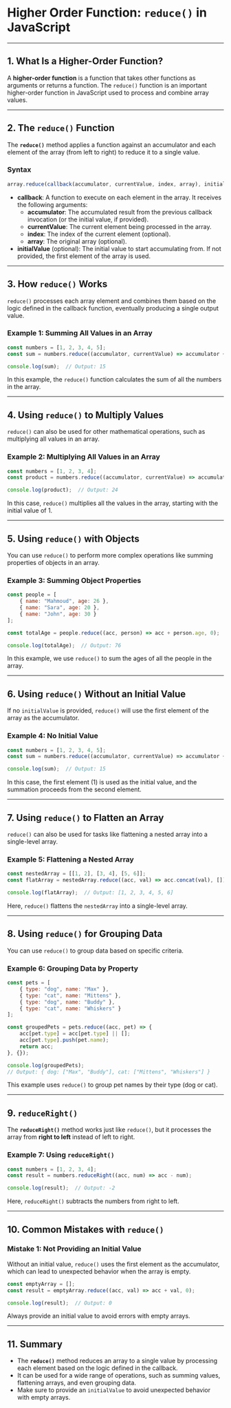 # Higher Order Function: `reduce()` in JavaScript

---

## 1. What Is a Higher-Order Function?

A **higher-order function** is a function that takes other functions as arguments or returns a function. The `reduce()` function is an important higher-order function in JavaScript used to process and combine array values.

---

## 2. The `reduce()` Function

The **`reduce()`** method applies a function against an accumulator and each element of the array (from left to right) to reduce it to a single value.

### Syntax

```js
array.reduce(callback(accumulator, currentValue, index, array), initialValue)
```

- **callback**: A function to execute on each element in the array. It receives the following arguments:
  - **accumulator**: The accumulated result from the previous callback invocation (or the initial value, if provided).
  - **currentValue**: The current element being processed in the array.
  - **index**: The index of the current element (optional).
  - **array**: The original array (optional).
- **initialValue** (optional): The initial value to start accumulating from. If not provided, the first element of the array is used.

---

## 3. How `reduce()` Works

`reduce()` processes each array element and combines them based on the logic defined in the callback function, eventually producing a single output value.

### Example 1: Summing All Values in an Array

```js
const numbers = [1, 2, 3, 4, 5];
const sum = numbers.reduce((accumulator, currentValue) => accumulator + currentValue, 0);

console.log(sum);  // Output: 15
```

In this example, the `reduce()` function calculates the sum of all the numbers in the array.

---

## 4. Using `reduce()` to Multiply Values

`reduce()` can also be used for other mathematical operations, such as multiplying all values in an array.

### Example 2: Multiplying All Values in an Array

```js
const numbers = [1, 2, 3, 4];
const product = numbers.reduce((accumulator, currentValue) => accumulator * currentValue, 1);

console.log(product);  // Output: 24
```

In this case, `reduce()` multiplies all the values in the array, starting with the initial value of 1.

---

## 5. Using `reduce()` with Objects

You can use `reduce()` to perform more complex operations like summing properties of objects in an array.

### Example 3: Summing Object Properties

```js
const people = [
    { name: "Mahmoud", age: 26 },
    { name: "Sara", age: 20 },
    { name: "John", age: 30 }
];

const totalAge = people.reduce((acc, person) => acc + person.age, 0);

console.log(totalAge);  // Output: 76
```

In this example, we use `reduce()` to sum the ages of all the people in the array.

---

## 6. Using `reduce()` Without an Initial Value

If no `initialValue` is provided, `reduce()` will use the first element of the array as the accumulator.

### Example 4: No Initial Value

```js
const numbers = [1, 2, 3, 4, 5];
const sum = numbers.reduce((accumulator, currentValue) => accumulator + currentValue);

console.log(sum);  // Output: 15
```

In this case, the first element (1) is used as the initial value, and the summation proceeds from the second element.

---

## 7. Using `reduce()` to Flatten an Array

`reduce()` can also be used for tasks like flattening a nested array into a single-level array.

### Example 5: Flattening a Nested Array

```js
const nestedArray = [[1, 2], [3, 4], [5, 6]];
const flatArray = nestedArray.reduce((acc, val) => acc.concat(val), []);

console.log(flatArray);  // Output: [1, 2, 3, 4, 5, 6]
```

Here, `reduce()` flattens the `nestedArray` into a single-level array.

---

## 8. Using `reduce()` for Grouping Data

You can use `reduce()` to group data based on specific criteria.

### Example 6: Grouping Data by Property

```js
const pets = [
    { type: "dog", name: "Max" },
    { type: "cat", name: "Mittens" },
    { type: "dog", name: "Buddy" },
    { type: "cat", name: "Whiskers" }
];

const groupedPets = pets.reduce((acc, pet) => {
    acc[pet.type] = acc[pet.type] || [];
    acc[pet.type].push(pet.name);
    return acc;
}, {});

console.log(groupedPets);
// Output: { dog: ["Max", "Buddy"], cat: ["Mittens", "Whiskers"] }
```

This example uses `reduce()` to group pet names by their type (dog or cat).

---

## 9. `reduceRight()`

The **`reduceRight()`** method works just like `reduce()`, but it processes the array from **right to left** instead of left to right.

### Example 7: Using `reduceRight()`

```js
const numbers = [1, 2, 3, 4];
const result = numbers.reduceRight((acc, num) => acc - num);

console.log(result);  // Output: -2
```

Here, `reduceRight()` subtracts the numbers from right to left.

---

## 10. Common Mistakes with `reduce()`

### Mistake 1: Not Providing an Initial Value

Without an initial value, `reduce()` uses the first element as the accumulator, which can lead to unexpected behavior when the array is empty.

```js
const emptyArray = [];
const result = emptyArray.reduce((acc, val) => acc + val, 0);

console.log(result);  // Output: 0
```

Always provide an initial value to avoid errors with empty arrays.

---

## 11. Summary

- The **`reduce()`** method reduces an array to a single value by processing each element based on the logic defined in the callback.
- It can be used for a wide range of operations, such as summing values, flattening arrays, and even grouping data.
- Make sure to provide an `initialValue` to avoid unexpected behavior with empty arrays.